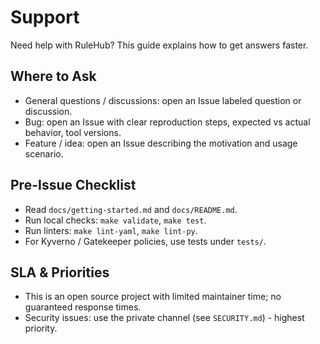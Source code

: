 # Support

Need help with RuleHub? This guide explains how to get answers faster.

## Where to Ask

- General questions / discussions: open an Issue labeled question or discussion.
- Bug: open an Issue with clear reproduction steps, expected vs actual behavior, tool versions.
- Feature / idea: open an Issue describing the motivation and usage scenario.

## Pre-Issue Checklist

- Read `docs/getting-started.md` and `docs/README.md`.
- Run local checks: `make validate`, `make test`.
- Run linters: `make lint-yaml`, `make lint-py`.
- For Kyverno / Gatekeeper policies, use tests under `tests/`.

## SLA & Priorities

- This is an open source project with limited maintainer time; no guaranteed response times.
- Security issues: use the private channel (see `SECURITY.md`) - highest priority.
